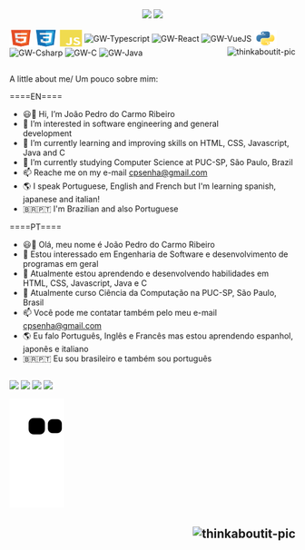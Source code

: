 <div align="center">
  <a href="https://github.com/JoaoGW"></a>
  <img height="180em" src="https://github-readme-stats.vercel.app/api?username=JoaoGW&show_icons=true&theme=merlot&include_all_commits=true&count_private=true"/>
  <img height="180em" src="https://github-readme-stats.vercel.app/api/top-langs/?username=JoaoGW&layout=compact&langs_count=7&theme=merlot"/>
</div>

<div style="display: inline_block"><br>
  <img align="center" alt="GW-HTML" height="30" width="40" src="https://raw.githubusercontent.com/devicons/devicon/master/icons/html5/html5-original.svg">
  <img align="center" alt="GW-CSS" height="30" width="40" src="https://raw.githubusercontent.com/devicons/devicon/master/icons/css3/css3-original.svg">
  <img align="center" alt="GW-Javascript" height="30" width="40" src="https://raw.githubusercontent.com/devicons/devicon/master/icons/javascript/javascript-plain.svg">
  <img align="center" alt="GW-Typescript" height="30" width="40" src="https://icongr.am/devicon/typescript-original.svg">
  <img align="center" alt="GW-React" height="30" width="40" src="https://icongr.am/devicon/react-original-wordmark.svg">
  <img align="center" alt="GW-VueJS" height="30" width="40" src="https://icongr.am/devicon/vuejs-original-wordmark.svg">
  <img align="center" alt="GW-Python" height="30" width="40" src="https://raw.githubusercontent.com/devicons/devicon/master/icons/python/python-original.svg">
  <img align="center" alt="GW-Csharp" height="30" width="40" src="https://icongr.am/devicon/csharp-original.svg">
  <img align="center" alt="GW-C" height="30" width="40" src="https://icongr.am/devicon/c-original.svg">
  <img align="center" alt="GW-Java" height="30" width="40" src="https://icongr.am/devicon/java-original.svg">
  <img align="right" alt="thinkaboutit-pic" height="150" src="https://miro.medium.com/max/1224/0*h5VbrXPSfo_lUSDj.png">
</div>
  
  ##
  
  A little about me/ Um pouco sobre mim: 
  
  ====EN====
- 😃👋 Hi, I’m João Pedro do Carmo Ribeiro
- 👀 I’m interested in software engineering and general development
- 🌱 I’m currently learning and improving skills on HTML, CSS, Javascript, Java and C
- 📖 I’m currently studying Computer Science at PUC-SP, São Paulo, Brazil
- 📫 Reache me on my e-mail cpsenha@gmail.com
- 🌎 I speak Portuguese, English and French but I'm learning spanish, japanese and italian!
- 🇧🇷🇵🇹 I'm Brazilian and also Portuguese

====PT====
- 😃👋 Olá, meu nome é João Pedro do Carmo Ribeiro
- 👀 Estou interessado em Engenharia de Software e desenvolvimento de programas em geral
- 🌱 Atualmente estou aprendendo e desenvolvendo habilidades em HTML, CSS, Javascript, Java e C
- 📖 Atualmente curso Ciência da Computação na PUC-SP, São Paulo, Brasil
- 📫 Você pode me contatar também pelo meu e-mail cpsenha@gmail.com
- 🌎 Eu falo Português, Inglês e Francês mas estou aprendendo espanhol, japonês e italiano
- 🇧🇷🇵🇹 Eu sou brasileiro e também sou português
  
 ##

<div>
  <a href="https://www.instagram.com/joaopedcr/" target="_blank"><img src="https://img.shields.io/badge/-Instagram-%23E4405F?style=for-the-badge&logo=instagram&logoColor=white" target="_blank"></a>
 <a href="https://discord.gg/" target="_blank"><img src="https://img.shields.io/badge/Discord-7289DA?style=for-the-badge&logo=discord&logoColor=white" target="_blank"></a> 
  <a href = "mailto:cpsenha@gmail.com"><img src="https://img.shields.io/badge/-Gmail-%23333?style=for-the-badge&logo=gmail&logoColor=white" target="_blank"></a>
  <a href="https://www.linkedin.com/in/jo%C3%A3o-pedro-do-carmo-ribeiro/" target="_blank"><img src="https://img.shields.io/badge/-LinkedIn-%230077B5?style=for-the-badge&logo=linkedin&logoColor=white" target="_blank"></a> 
  
  ![Snake animation](https://github.com/rafaballerini/rafaballerini/blob/output/github-contribution-grid-snake.svg)
  
  ## <img align="right" alt="thinkaboutit-pic" height="150" src="https://c.tenor.com/Xye24JC_F5sAAAAC/panda-office.gif">
  
  </div>
